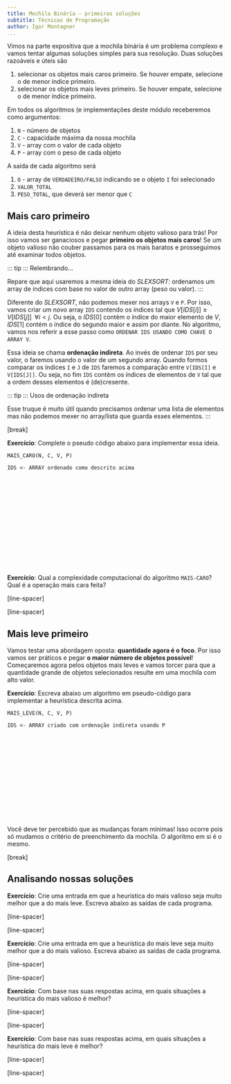 ```yaml
---
title: Mochila Binária - primeiras soluções
subtitle: Técnicas de Programação
author: Igor Montagner
...
```


Vimos na parte expositiva que a mochila binária é um problema complexo e vamos tentar algumas soluções simples para sua resolução. Duas soluções razoáveis e úteis são

1. selecionar os objetos mais caros primeiro. Se houver empate, selecione o de menor índice primeiro.
2. selecionar os objetos mais leves primeiro. Se houver empate, selecione o de menor índice primeiro.

Em todos os algoritmos (e implementações deste módulo receberemos como argumentos:

1. `N` - número de objetos
1. `C` - capacidade máxima da nossa mochila
1. `V` - array com o valor de cada objeto
1. `P` - array com o peso de cada objeto

A saída de cada algoritmo será

1. `O` - array de `VERDADEIRO/FALSO` indicando se o objeto `I` foi selecionado
2. `VALOR_TOTAL`
3. `PESO_TOTAL`, que deverá ser menor que `C`

## Mais caro primeiro

A ideia desta heurística é não deixar nenhum objeto valioso para trás! Por isso vamos ser ganaciosos e pegar **primeiro os objetos mais caros**! Se um objeto valioso não couber passamos para os mais baratos e prosseguimos até examinar todos objetos.

::: tip :::
Relembrando...

Repare que aqui usaremos a mesma ideia do *SLEXSORT*: ordenamos um array de índices com base no valor de outro array (peso ou valor).
:::

Diferente do *SLEXSORT*, não podemos mexer nos arrays `V` e `P`. Por isso, vamos criar um novo array `IDS` contendo os índices tal que $V[IDS[i]] \geq V[IDS[j]] \;\; \forall i < j$. Ou seja, o $IDS[0]$ contém o índice do maior elemento de $V$, $IDS[1]$ contém o índice do segundo maior e assim por diante. No algoritmo, vamos nos referir a esse passo como `ORDENAR IDS USANDO COMO CHAVE O ARRAY V`.


Essa ideia se chama **ordenação indireta**. Ao invés de ordenar `IDS` por seu valor, o faremos usando o valor de um segundo array. Quando formos comparar os índices `I` e `J` de `IDS` faremos a comparação entre `V[IDS[I]` e `V[IDS[J]]`. Ou seja, no fim `IDS` contém os índices de elementos de `V` tal que a ordem desses elementos é (de)cresente.

::: tip :::
Usos de ordenação indireta

Esse truque é muito útil quando precisamos ordenar uma lista de elementos mas não podemos mexer no array/lista que guarda esses elementos.
:::

[break]

**Exercício**: Complete o pseudo código abaixo para implementar essa ideia. 

```
MAIS_CARO(N, C, V, P)

IDS <- ARRAY ordenado como descrito acima 

















```

**Exercício**: Qual a complexidade computacional do algoritmo `MAIS-CARO`? Qual é a operação mais cara feita?

[line-spacer]

[line-spacer]

## Mais leve primeiro

Vamos testar uma abordagem oposta: **quantidade agora é o foco**. Por isso vamos ser práticos e pegar **o maior número de objetos possível**! Começaremos agora pelos objetos mais leves e vamos torcer para que a quantidade grande de objetos selecionados resulte em uma mochila com alto valor.

**Exercício**: Escreva abaixo um algoritmo em pseudo-código para implementar a heurística descrita acima. 
```
MAIS_LEVE(N, C, V, P)

IDS <- ARRAY criado com ordenação indireta usando P


 













```

Você deve ter percebido que as mudanças foram mínimas! Isso ocorre pois só mudamos o critério de preenchimento da mochila. O algoritmo em sí é o mesmo.

[break]

## Analisando nossas soluções

**Exercício**: Crie uma entrada em que a heurística do mais valioso seja muito melhor que a do mais leve. Escreva abaixo as saídas de cada programa.

[line-spacer]

[line-spacer]

**Exercício**: Crie uma entrada em que a heurística do mais leve seja muito melhor que a do mais valioso. Escreva abaixo as saídas de cada programa.

[line-spacer]

[line-spacer]

**Exercício**: Com base nas suas respostas acima, em quais situações a heurística do mais valioso é melhor?

[line-spacer]

[line-spacer]

**Exercício**: Com base nas suas respostas acima, em quais situações a heurística do mais leve é melhor?

[line-spacer]

[line-spacer]

